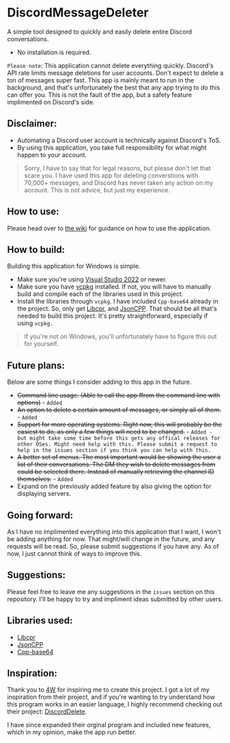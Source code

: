 # [](https://github.com/Caelence/DiscordMessageDeleter#discordmessagedeleter)DiscordMessageDeleter
A simple tool designed to quickly and easily delete entire Discord conversations. 

- No installation is required.

``Please note``: This application cannot delete everything quickly. Discord's API rate limits message deletions for user accounts. Don't expect to delete a ton of messages super fast. This app is mainly meant to run in the background, and that's unfortunately the best that any app trying to do this can offer you.
This is not the fault of the app, but a safety feature implimented on Discord's side.

## Disclaimer:
- Automating a Discord user account is technically against Discord's ToS.
- By using this application, you take full responsibility for what might happen to your account.

>Sorry, I have to say that for legal reasons, but please don't let that scare you. I have used this app for deleting converstions with 70,000+ messages, and Discord has never taken any action on my account. This is not advice, but just my experience.

## How to use:
Please head over to [the wiki](https://github.com/Caelence/DiscordMessageDeleter/wiki) for guidance on how to use the application.

## How to build:
Building this application for Windows is simple. 
- Make sure you're using [Visual Studio 2022](https://visualstudio.microsoft.com/vs/community/) or newer.
- Make sure you have [vcpkg](https://github.com/Microsoft/vcpkg) installed. If not, you will have to manually build and compile each of the libraries used in this project. 
- Install the libraries through ``vcpkg``. I have included ``Cpp-base64`` already in the project. So, only get  [Libcpr](https://github.com/libcpr/cpr#building-cpr---using-vcpkg), and [JsonCPP](https://github.com/open-source-parsers/jsoncpp#the-vcpkg-dependency-manager).
That should be all that's needed to build this project. It's pretty straightforward, especially if using ``vcpkg.``
>If you're not on Windows, you'll unfortunately have to figure this out for yourself. 

## Future plans:
Below are some things I consider adding to this app in the future. 
- ~~Command line usage. (Able to call the app ffrom the command line with options)~~ - ``Added``
- ~~An option to delete a certain amount of messages, or simply all of them.~~ - ``Added``
- ~~Support for more operating systems. Right now, this will probably be the easiest to do, as only a few things will need to be changed.~~ - ``Added - but might take some time before this gets any offical releases for other OSes. Might need help with this. Please submit a request to help in the issues section if you think you can help with this.`` 
- ~~A better set of menus. The most important would be showing the user a list of their conversations. The DM they wish to delete messages from could be selected there. Instead of manually retrieving the channel ID themselves.~~ - ``Added``
- Expand on the previously added feature by also giving the option for displaying servers.

## Going forward:
As I have no implimented everything into this application that I want, I won't be adding anything for now. That might/will change in the future, and any requests will be read. So, please submit suggestions if you have any. As of now, I just cannot think of ways to improve this.

## Suggestions:
Please feel free to leave me any suggestions in the ``issues`` section on this repository. I'll be happy to try and impliment ideas submitted by other users.

## Libraries used:
- [Libcpr](https://github.com/libcpr/cpr)
- [JsonCPP](https://github.com/open-source-parsers/jsoncpp)
- [Cpp-base64](https://github.com/ReneNyffenegger/cpp-base64)

## Inspiration:
Thank you to [4W](https://github.com/4W) for inspiring me to create this project.
I got a lot of my inspiration from their project, and if you're wanting to try understand how this program works in an easier language, I highly recommend checking out their project:
[DiscordDelete](https://github.com/4W/DiscordDelete).

I have since expanded their orginal program and included new features, which in my opinion, make the app run better.
